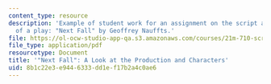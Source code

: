 ```yaml
---
content_type: resource
description: 'Example of student work for an assignment on the script and production
  of a play: "Next Fall" by Geoffrey Nauffts.'
file: https://ol-ocw-studio-app-qa.s3.amazonaws.com/courses/21m-710-script-analysis-fall-2011/8b1c22e3e9446333dd1ef17b2a4c0ae6_MIT21M_710F11_Next_Fall.pdf
file_type: application/pdf
resourcetype: Document
title: '"Next Fall": A Look at the Production and Characters'
uid: 8b1c22e3-e944-6333-dd1e-f17b2a4c0ae6
---
```

